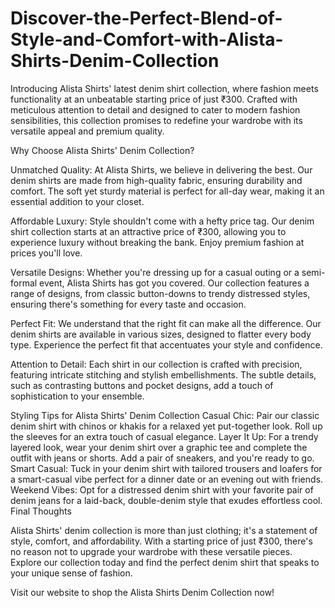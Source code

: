 # Discover-the-Perfect-Blend-of-Style-and-Comfort-with-Alista-Shirts-Denim-Collection
Introducing Alista Shirts' latest denim shirt collection, where fashion meets functionality at an unbeatable starting price of just ₹300. Crafted with meticulous attention to detail and designed to cater to modern fashion sensibilities, this collection promises to redefine your wardrobe with its versatile appeal and premium quality.

Why Choose Alista Shirts' Denim Collection?

Unmatched Quality: At Alista Shirts, we believe in delivering the best. Our denim shirts are made from high-quality fabric, ensuring durability and comfort. The soft yet sturdy material is perfect for all-day wear, making it an essential addition to your closet.

Affordable Luxury: Style shouldn't come with a hefty price tag. Our denim shirt collection starts at an attractive price of ₹300, allowing you to experience luxury without breaking the bank. Enjoy premium fashion at prices you'll love.

Versatile Designs: Whether you're dressing up for a casual outing or a semi-formal event, Alista Shirts has got you covered. Our collection features a range of designs, from classic button-downs to trendy distressed styles, ensuring there's something for every taste and occasion.

Perfect Fit: We understand that the right fit can make all the difference. Our denim shirts are available in various sizes, designed to flatter every body type. Experience the perfect fit that accentuates your style and confidence.

Attention to Detail: Each shirt in our collection is crafted with precision, featuring intricate stitching and stylish embellishments. The subtle details, such as contrasting buttons and pocket designs, add a touch of sophistication to your ensemble.

Styling Tips for Alista Shirts' Denim Collection
Casual Chic: Pair our classic denim shirt with chinos or khakis for a relaxed yet put-together look. Roll up the sleeves for an extra touch of casual elegance.
Layer It Up: For a trendy layered look, wear your denim shirt over a graphic tee and complete the outfit with jeans or shorts. Add a pair of sneakers, and you're ready to go.
Smart Casual: Tuck in your denim shirt with tailored trousers and loafers for a smart-casual vibe perfect for a dinner date or an evening out with friends.
Weekend Vibes: Opt for a distressed denim shirt with your favorite pair of denim jeans for a laid-back, double-denim style that exudes effortless cool.
Final Thoughts

Alista Shirts' denim collection is more than just clothing; it's a statement of style, comfort, and affordability. With a starting price of just ₹300, there's no reason not to upgrade your wardrobe with these versatile pieces. Explore our collection today and find the perfect denim shirt that speaks to your unique sense of fashion.

Visit our website to shop the Alista Shirts Denim Collection now!
